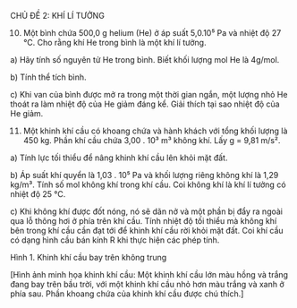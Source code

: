 CHỦ ĐỀ 2: KHÍ LÍ TƯỞNG

10. Một bình chứa 500,0 g helium (He) ở áp suất 5,0.10⁵ Pa và nhiệt độ 27 °C. Cho rằng khí He trong bình là một khí lí tưởng.

a) Hãy tính số nguyên tử He trong bình. Biết khối lượng mol He là 4g/mol.

b) Tính thể tích bình.

c) Khi van của bình được mở ra trong một thời gian ngắn, một lượng nhỏ He thoát ra làm nhiệt độ của He giảm đáng kể. Giải thích tại sao nhiệt độ của He giảm.

11. Một khinh khí cầu có khoang chứa và hành khách với tổng khối lượng là 450 kg. Phần khí cầu chứa 3,00 . 10³ m³ không khí. Lấy g = 9,81 m/s².

a) Tính lực tối thiểu để nâng khinh khí cầu lên khỏi mặt đất.

b) Áp suất khí quyển là 1,03 . 10⁵ Pa và khối lượng riêng không khí là 1,29 kg/m³. Tính số mol không khí trong khí cầu. Coi không khí là khí lí tưởng có nhiệt độ 25 °C.

c) Khi không khí được đốt nóng, nó sẽ dãn nở và một phần bị đẩy ra ngoài qua lỗ thông hơi ở phía trên khí cầu. Tính nhiệt độ tối thiểu mà không khí bên trong khí cầu cần đạt tới để khinh khí cầu rời khỏi mặt đất. Coi khí cầu có dạng hình cầu bán kính R khi thực hiện các phép tính.

Hình 1. Khinh khí cầu bay trên không trung

[Hình ảnh minh họa khinh khí cầu: Một khinh khí cầu lớn màu hồng và trắng đang bay trên bầu trời, với một khinh khí cầu nhỏ hơn màu trắng và xanh ở phía sau. Phần khoang chứa của khinh khí cầu được chú thích.]